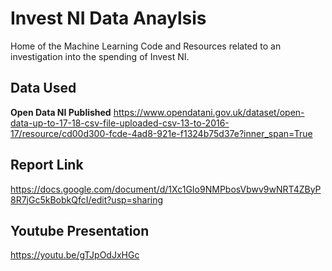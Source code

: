 # Invest NI Data Anaylsis
Home of the Machine Learning Code and Resources related to an investigation into the spending of Invest NI. 

## Data Used

**Open Data NI Published** 
https://www.opendatani.gov.uk/dataset/open-data-up-to-17-18-csv-file-uploaded-csv-13-to-2016-17/resource/cd00d300-fcde-4ad8-921e-f1324b75d37e?inner_span=True

## Report Link 
https://docs.google.com/document/d/1Xc1GIo9NMPbosVbwv9wNRT4ZByP8R7jGc5kBobkQfcI/edit?usp=sharing

## Youtube Presentation 
https://youtu.be/gTJpOdJxHGc
